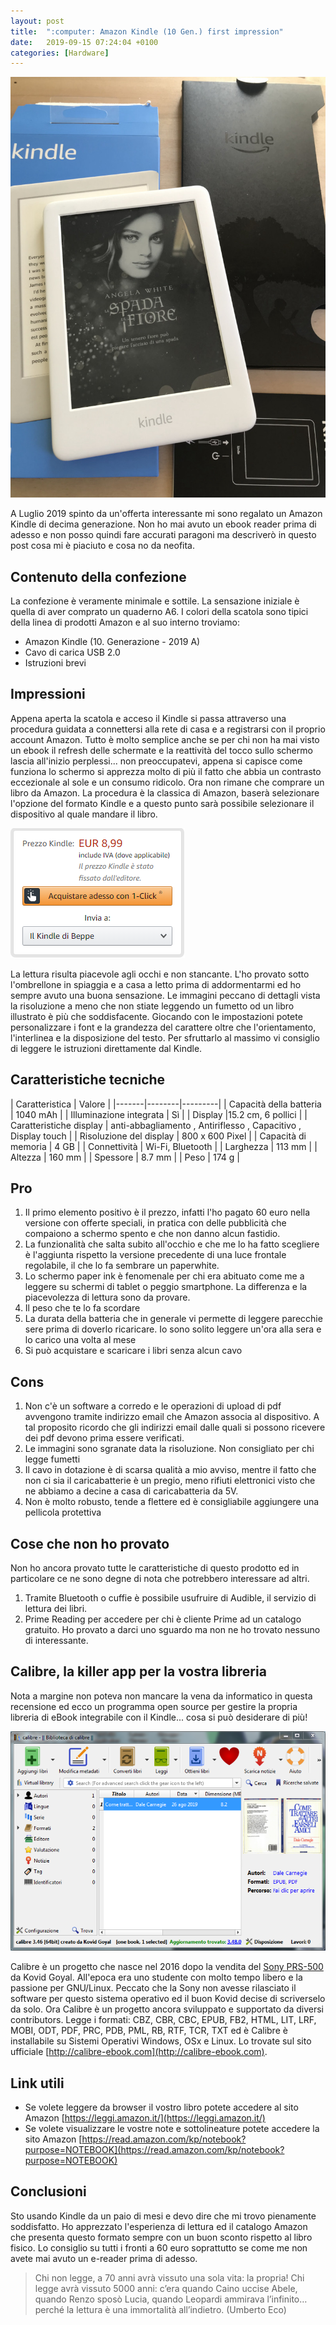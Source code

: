 ```yaml
---
layout: post
title:  ":computer: Amazon Kindle (10 Gen.) first impression"
date:   2019-09-15 07:24:04 +0100
categories: [Hardware]
---
```

![kindle](/assets/2019-09-15/kindle.jpg)

A Luglio 2019 spinto da un'offerta interessante mi sono regalato un Amazon Kindle di decima generazione. Non ho mai avuto un ebook reader prima di adesso e non posso quindi fare accurati paragoni ma descriverò in questo post cosa mi è piaciuto e cosa no da neofita.

## Contenuto della confezione
La confezione è veramente minimale e sottile. La sensazione iniziale è quella di aver comprato un quaderno A6. I colori della scatola sono tipici della linea di prodotti Amazon e al suo interno troviamo:
-   Amazon Kindle (10. Generazione - 2019 A)
-   Cavo di carica USB 2.0
-   Istruzioni brevi

## Impressioni
Appena aperta la scatola e acceso il Kindle si passa attraverso una procedura guidata a connettersi alla rete di casa e a registrarsi con il proprio account Amazon.
Tutto è molto semplice anche se per chi non ha mai visto un ebook il refresh delle schermate e la reattività del tocco sullo schermo lascia all'inizio perplessi... non preoccupatevi, appena si capisce come funziona lo schermo si apprezza molto di più il fatto che abbia un contrasto eccezionale al sole e un consumo ridicolo. 
Ora non rimane che comprare un libro da Amazon. La procedura è la classica di Amazon, baserà selezionare l'opzione del formato Kindle e a questo punto sarà possibile selezionare il dispositivo al quale mandare il libro.

![KindleStore](/assets/2019-09-15/2019-09-15-KindleStore.png)

La lettura risulta piacevole agli occhi e non stancante. L'ho provato sotto l'ombrellone in spiaggia e a casa a letto prima di addormentarmi ed ho sempre avuto una buona sensazione. Le immagini peccano di dettagli vista la risoluzione a meno che non stiate leggendo un fumetto od un libro illustrato è più che soddisfacente.
Giocando con le impostazioni potete personalizzare i font e la grandezza del carattere oltre che l'orientamento, l'interlinea e la disposizione del testo. Per sfruttarlo al massimo vi consiglio di leggere le istruzioni direttamente dal Kindle.

## Caratteristiche tecniche

| Caratteristica | Valore |
|-------|--------|---------|
| Capacità della batteria | 1040 mAh |
| Illuminazione integrata | Sì |
| Display |15.2 cm, 6 pollici |
| Caratteristiche display | anti-abbagliamento , Antiriflesso , Capacitivo , Display touch |
| Risoluzione del display | 800 x 600 Pixel |
| Capacità di memoria | 4 GB |
| Connettività | Wi-Fi, Bluetooth |
| Larghezza | 113 mm |
| Altezza | 160 mm |
| Spessore | 8.7 mm |
| Peso | 174 g |

## Pro
1. Il primo elemento positivo è il prezzo, infatti l'ho pagato 60 euro nella versione con offerte speciali, in pratica con delle pubblicità che compaiono a schermo spento e che non danno alcun fastidio.
2. La funzionalità che salta subito all'occhio e che me lo ha fatto scegliere è l'aggiunta rispetto la versione precedente di una luce frontale regolabile, il che lo fa sembrare un paperwhite.
3. Lo schermo paper ink è fenomenale per chi era abituato come me a leggere su schermi di tablet  o peggio smartphone. La differenza e la piacevolezza di lettura sono da provare.
4. Il peso che te lo fa scordare
5. La durata della batteria che in generale vi permette di leggere parecchie sere prima di doverlo ricaricare. Io sono solito leggere un'ora alla sera e lo carico una volta al mese
6. Si può acquistare e scaricare i libri senza alcun cavo

## Cons  
1. Non c'è un software a corredo e le operazioni di upload di pdf avvengono tramite indirizzo email che Amazon associa al dispositivo. A tal proposito ricordo che gli indirizzi email dalle quali si possono ricevere dei pdf devono prima essere verificati.
2. Le immagini sono sgranate data la risoluzione. Non consigliato per chi legge fumetti
3. Il cavo in dotazione è di scarsa qualità a mio avviso, mentre il fatto che non ci sia il caricabatterie è un pregio, meno rifiuti elettronici visto che ne abbiamo a decine a casa di caricabatteria da 5V.
4. Non è molto robusto, tende a flettere ed è consigliabile aggiungere una pellicola protettiva

## Cose che non ho provato
Non ho ancora provato tutte le caratteristiche di questo prodotto ed in particolare ce ne sono degne di nota che potrebbero interessare ad altri.
1. Tramite Bluetooth o cuffie è possibile usufruire di Audible, il servizio di lettura dei libri.
2. Prime Reading per accedere per chi è cliente Prime ad un catalogo gratuito. Ho provato a darci uno sguardo ma non ne ho trovato nessuno di interessante.

## Calibre, la killer app per la vostra libreria
Nota a margine non poteva non mancare la vena da informatico in questa recensione ed ecco un programma open source per gestire la propria libreria di eBook integrabile con il Kindle... cosa si può desiderare di più!

![Calibre](/assets/2019-09-15/2019-09-15-calibre.png)

Calibre è un progetto che nasce nel 2016 dopo la vendita del [Sony PRS-500](https://en.wikipedia.org/wiki/Sony_Reader) da Kovid Goyal. All'epoca era uno studente con molto tempo libero e la passione per GNU/Linux. Peccato che la Sony non avesse rilasciato il software per questo sistema operativo ed il buon Kovid decise di scriverselo da solo.
Ora Calibre è un progetto ancora sviluppato e supportato da diversi contributors. Legge i formati: CBZ, CBR, CBC, EPUB, FB2, HTML, LIT, LRF, MOBI, ODT, PDF, PRC, PDB, PML, RB, RTF, TCR, TXT ed è Calibre è installabile su Sistemi Operativi Windows, OSx e Linux.
Lo trovate sul sito ufficiale [http://calibre-ebook.com](http://calibre-ebook.com).

## Link utili
- Se volete leggere da browser il vostro libro potete accedere al sito Amazon [https://leggi.amazon.it/](https://leggi.amazon.it/)
- Se volete visualizzare le vostre note e sottolineature potete accedere la sito Amazon [https://read.amazon.com/kp/notebook?purpose=NOTEBOOK](https://read.amazon.com/kp/notebook?purpose=NOTEBOOK) 

## Conclusioni
Sto usando Kindle da un paio di mesi e devo dire che mi trovo pienamente soddisfatto. 
Ho apprezzato l'esperienza di lettura ed il catalogo Amazon che presenta questo formato sempre con un buon sconto rispetto al libro fisico.
Lo consiglio su tutti i fronti a 60 euro soprattutto se come me non avete mai avuto un e-reader prima di adesso.

> Chi non legge, a 70 anni avrà vissuto una sola vita: la propria! Chi legge avrà vissuto 5000 anni: c’era quando Caino uccise Abele, quando Renzo sposò Lucia, quando Leopardi ammirava l’infinito… perché la lettura è una immortalità all’indietro. (Umberto Eco)
